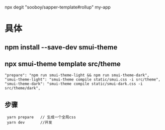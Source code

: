 npx degit "sooboy/sapper-template#rollup" my-app



# 具体

## npm install --save-dev smui-theme
## npx smui-theme template src/theme

```
"prepare": "npm run smui-theme-light && npm run smui-theme-dark",
"smui-theme-light": "smui-theme compile static/smui.css -i src/theme",
"smui-theme-dark": "smui-theme compile static/smui-dark.css -i src/theme/dark",
```


## 步骤 

```
 yarn prepare   // 生成一个全局css
 yarn dev       //开发
```